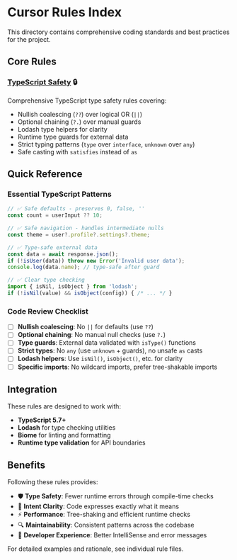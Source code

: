 # Cursor Rules Index

This directory contains comprehensive coding standards and best practices for the project.

## Core Rules

### [TypeScript Safety](./typescript-safety.md) 🔒

Comprehensive TypeScript type safety rules covering:

- Nullish coalescing (`??`) over logical OR (`||`)
- Optional chaining (`?.`) over manual guards
- Lodash type helpers for clarity
- Runtime type guards for external data
- Strict typing patterns (`type` over `interface`, `unknown` over `any`)
- Safe casting with `satisfies` instead of `as`

## Quick Reference

### Essential TypeScript Patterns

```ts
// ✅ Safe defaults - preserves 0, false, ''
const count = userInput ?? 10;

// ✅ Safe navigation - handles intermediate nulls
const theme = user?.profile?.settings?.theme;

// ✅ Type-safe external data
const data = await response.json();
if (!isUser(data)) throw new Error('Invalid user data');
console.log(data.name); // type-safe after guard

// ✅ Clear type checking
import { isNil, isObject } from 'lodash';
if (!isNil(value) && isObject(config)) { /* ... */ }
```

### Code Review Checklist

- [ ] **Nullish coalescing**: No `||` for defaults (use `??`)
- [ ] **Optional chaining**: No manual null checks (use `?.`)
- [ ] **Type guards**: External data validated with `isType()` functions
- [ ] **Strict types**: No `any` (use `unknown` + guards), no unsafe `as` casts
- [ ] **Lodash helpers**: Use `isNil()`, `isObject()`, etc. for clarity
- [ ] **Specific imports**: No wildcard imports, prefer tree-shakable imports

## Integration

These rules are designed to work with:

- **TypeScript 5.7+**
- **Lodash** for type checking utilities
- **Biome** for linting and formatting
- **Runtime type validation** for API boundaries

## Benefits

Following these rules provides:

- 🛡️ **Type Safety**: Fewer runtime errors through compile-time checks
- 🎯 **Intent Clarity**: Code expresses exactly what it means
- ⚡ **Performance**: Tree-shaking and efficient runtime checks
- 🔍 **Maintainability**: Consistent patterns across the codebase
- 🚀 **Developer Experience**: Better IntelliSense and error messages

For detailed examples and rationale, see individual rule files.
